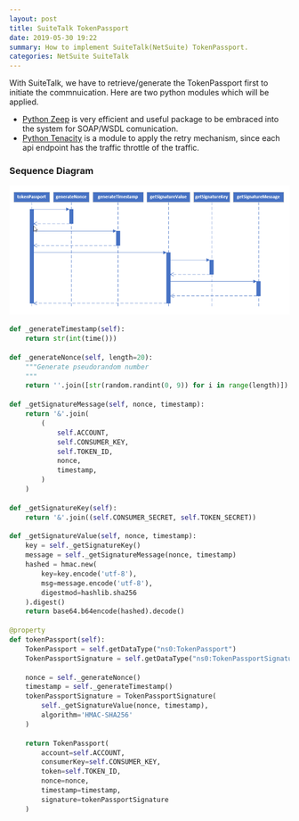 ```yaml
---
layout: post
title: SuiteTalk TokenPassport
date: 2019-05-30 19:22
summary: How to implement SuiteTalk(NetSuite) TokenPassport.
categories: NetSuite SuiteTalk
---
```


With SuiteTalk, we have to retrieve/generate the TokenPassport first to initiate the commnuication.  Here are two python modules which will be applied.  
* [Python Zeep](https://python-zeep.readthedocs.io/en/master/) is very efficient and useful package to be embraced into the system for SOAP/WSDL comunication.
* [Python Tenacity](https://github.com/jd/tenacity) is a module to apply the retry mechanism, since each api endpoint has the traffic throttle of the traffic.

### Sequence Diagram
![Sequence Diagram](/images/2019-06-03_17-33-17.png)

```python
def _generateTimestamp(self):
    return str(int(time()))

def _generateNonce(self, length=20):
    """Generate pseudorandom number
    """
    return ''.join([str(random.randint(0, 9)) for i in range(length)])

def _getSignatureMessage(self, nonce, timestamp):
    return '&'.join(
        (
            self.ACCOUNT,
            self.CONSUMER_KEY,
            self.TOKEN_ID,
            nonce,
            timestamp,
        )
    )

def _getSignatureKey(self):
    return '&'.join((self.CONSUMER_SECRET, self.TOKEN_SECRET))

def _getSignatureValue(self, nonce, timestamp):
    key = self._getSignatureKey()
    message = self._getSignatureMessage(nonce, timestamp)
    hashed = hmac.new(
        key=key.encode('utf-8'),
        msg=message.encode('utf-8'),
        digestmod=hashlib.sha256
    ).digest()
    return base64.b64encode(hashed).decode()

@property
def tokenPassport(self):
    TokenPassport = self.getDataType("ns0:TokenPassport")
    TokenPassportSignature = self.getDataType("ns0:TokenPassportSignature")

    nonce = self._generateNonce()
    timestamp = self._generateTimestamp()
    tokenPassportSignature = TokenPassportSignature(
        self._getSignatureValue(nonce, timestamp),
        algorithm='HMAC-SHA256'
    )

    return TokenPassport(
        account=self.ACCOUNT,
        consumerKey=self.CONSUMER_KEY,
        token=self.TOKEN_ID,
        nonce=nonce,
        timestamp=timestamp,
        signature=tokenPassportSignature
    )
```